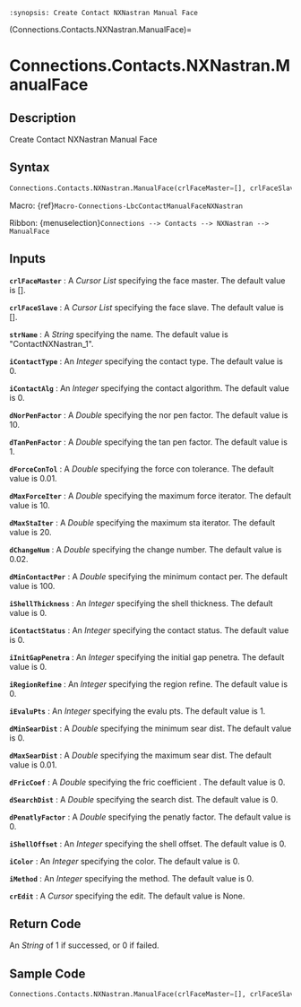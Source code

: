 ```{module} Connections.Contacts.NXNastran.ManualFace()
:synopsis: Create Contact NXNastran Manual Face
```

(Connections.Contacts.NXNastran.ManualFace)=

# Connections.Contacts.NXNastran.ManualFace

## Description

Create Contact NXNastran Manual Face

## Syntax

```python
Connections.Contacts.NXNastran.ManualFace(crlFaceMaster=[], crlFaceSlave=[], strName="ContactNXNastran_1", iContactType=0, iContactAlg=0, dNorPenFactor=10, dTanPenFactor=1, dForceConTol=0.01, dMaxForceIter=10, dMaxStaIter=20, dChangeNum=0.02, dMinContactPer=100, iShellThickness=0, iContactStatus=0, iInitGapPenetra=0, iRegionRefine=0, iEvaluPts=1, dMinSearDist=0, dMaxSearDist=0.01, dFricCoef=0, dSearchDist=0, dPenatlyFactor=0, iShellOffset=0, iColor=0, iMethod=0, crEdit=None)
```

Macro: {ref}`Macro-Connections-LbcContactManualFaceNXNastran`

Ribbon: {menuselection}`Connections --> Contacts --> NXNastran --> ManualFace`

## Inputs

**`crlFaceMaster`**
: A _Cursor List_ specifying the face master. The default value is [].

**`crlFaceSlave`**
: A _Cursor List_ specifying the face slave. The default value is [].

**`strName`**
: A _String_ specifying the name. The default value is "ContactNXNastran_1".

**`iContactType`**
: An _Integer_ specifying the contact type. The default value is 0.

**`iContactAlg`**
: An _Integer_ specifying the contact algorithm. The default value is 0.

**`dNorPenFactor`**
: A _Double_ specifying the nor pen factor. The default value is 10.

**`dTanPenFactor`**
: A _Double_ specifying the tan pen factor. The default value is 1.

**`dForceConTol`**
: A _Double_ specifying the force con tolerance. The default value is 0.01.

**`dMaxForceIter`**
: A _Double_ specifying the maximum force iterator. The default value is 10.

**`dMaxStaIter`**
: A _Double_ specifying the maximum sta iterator. The default value is 20.

**`dChangeNum`**
: A _Double_ specifying the change number. The default value is 0.02.

**`dMinContactPer`**
: A _Double_ specifying the minimum contact per. The default value is 100.

**`iShellThickness`**
: An _Integer_ specifying the shell thickness. The default value is 0.

**`iContactStatus`**
: An _Integer_ specifying the contact status. The default value is 0.

**`iInitGapPenetra`**
: An _Integer_ specifying the initial gap penetra. The default value is 0.

**`iRegionRefine`**
: An _Integer_ specifying the region refine. The default value is 0.

**`iEvaluPts`**
: An _Integer_ specifying the evalu pts. The default value is 1.

**`dMinSearDist`**
: A _Double_ specifying the minimum sear dist. The default value is 0.

**`dMaxSearDist`**
: A _Double_ specifying the maximum sear dist. The default value is 0.01.

**`dFricCoef`**
: A _Double_ specifying the fric coefficient . The default value is 0.

**`dSearchDist`**
: A _Double_ specifying the search dist. The default value is 0.

**`dPenatlyFactor`**
: A _Double_ specifying the penatly factor. The default value is 0.

**`iShellOffset`**
: An _Integer_ specifying the shell offset. The default value is 0.

**`iColor`**
: An _Integer_ specifying the color. The default value is 0.

**`iMethod`**
: An _Integer_ specifying the method. The default value is 0.

**`crEdit`**
: A _Cursor_ specifying the edit. The default value is None.

## Return Code

An _String_ of 1 if successed, or 0 if failed.

## Sample Code

```python
Connections.Contacts.NXNastran.ManualFace(crlFaceMaster=[], crlFaceSlave=[], strName="ContactNXNastran_1", iContactType=0, iContactAlg=0, dNorPenFactor=10, dTanPenFactor=1, dForceConTol=0.01, dMaxForceIter=10, dMaxStaIter=20, dChangeNum=0.02, dMinContactPer=100, iShellThickness=0, iContactStatus=0, iInitGapPenetra=0, iRegionRefine=0, iEvaluPts=1, dMinSearDist=0, dMaxSearDist=0.01, dFricCoef=0, dSearchDist=0, dPenatlyFactor=0, iShellOffset=0, iColor=0, iMethod=0, crEdit=None)
```
